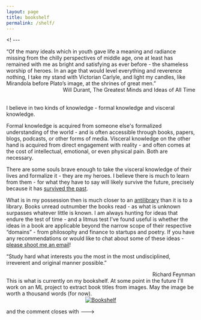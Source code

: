 ```yaml
---
layout: page
title: bookshelf
permalink: /shelf/
---
```


<! --- 
<div class="quote">
“Of the many ideals which in youth gave life a meaning and radiance missing from the chilly perspectives of middle age, one at least has remained with me as bright and satisfying as ever before - the shameless worship of heroes. In an age that would level everything and reverence nothing, I take my stand with Victorian Carlyle, and light my candles, like Mirandola before Plato’s image, at the shrines of great men.”
<div align="right"> Will Durant, The Greatest Minds and Ideas of All Time</div>
</div>
<br>

I believe in two kinds of knowledge - formal knowledge and visceral knowledge. 

Formal knowledge is acquired from someone else's formalized understanding of the world - and is often accessible through books, papers, blogs, podcasts, or other forms of media. Visceral knowledge on the other hand is acquired from direct engagement with reality - and often comes at the cost of intellectual, emotional, or even physical pain. Both are necessary.

There are some souls brave enough to take the visceral knowledge of their lives and formalize it - they are my heroes. I believe there is much to learn from them - for what they have to say will likely survive the future, precisely because it has <a href="https://en.wikipedia.org/wiki/Lindy_effect">survived the past</a>.

What is in my possession then is much closer to an <a href="https://en.wikipedia.org/wiki/Antilibrary">antilibrary</a> than it is to a library. Books unread outnumber the books read - as what is unknown surpasses whatever little is known. I am always hunting for ideas that endure the test of time - and a litmus test I’ve found useful is whether the ideas in a book are applicable beyond the narrow scope of their respective “domains” - from philosophy and finance to startups and poetry. If you have any recommendations or would like to chat about some of these ideas - <a href="mailto:ag@arthgupta.com">please shoot me an email</a>!

<div class="quote">
<p>“Study hard what interests you the most in the most undisciplined, irreverent and original manner possible.”</p>
<div align="right"> Richard Feynman</div>
</div>
This is what is currently on my bookshelf. At some point in the future I'll work on an ML project to extract book titles from images. May the image be worth a thousand words (for now).
<div class="image-container" align="center">
<a href="https://ibb.co/Rjm0Gdv"><img src="https://i.ibb.co/xF0jKdC/Bookshelf.png" alt="Bookshelf" border="0"></a>
</div>

and the comment closes with --->
